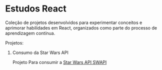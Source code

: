# Estudos React

Coleção de projetos desenvolvidos para experimentar conceitos e aprimorar habilidades em React, organizados como parte do processo de aprendizagem contínua.

Projetos:

1. Consumo da Star Wars API

    Projeto Para consumir a [Star Wars API SWAPI]("https://swapi.info/api/")